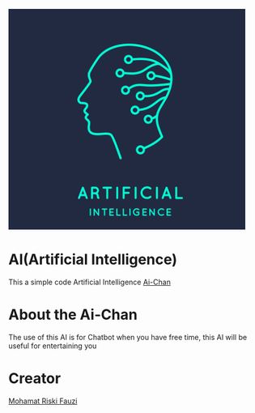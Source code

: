 ![AI: Artificial Intelligence](https://raw.githubusercontent.com/riski150704/AI-Chan/main/images.png)
# AI(Artificial Intelligence)
This a simple code Artificial Intelligence [Ai-Chan](https://github.com/riski150704/AI-Chan)

# About the Ai-Chan
The use of this AI is for Chatbot when you have free time, this AI will be useful for entertaining you

# Creator
[Mohamat Riski Fauzi](http://mohamatriskifauzi.my.id)

